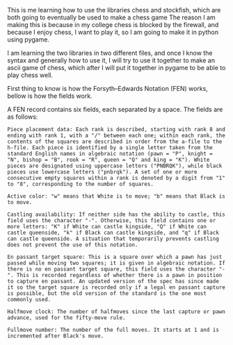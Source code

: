 This is me learning how to use the libraries chess and stockfish, which are both going to eventually be used to make a chess game
The reason I am making this is because in my college chess is blocked by the firewall, and because I enjoy chess, I want to play it, so I am going to make it in python using pygame.

I am learning the two libraries in two different files, and once I know the syntax and generally how to use it, I will try to use it together to make an ascii game of chess, which after I will put it together in pygame to be able to play chess well.

First thing to know is how the Forsyth–Edwards Notation (FEN) works, bellow is how the fields work.

A FEN record contains six fields, each separated by a space. The fields are as follows:

    Piece placement data: Each rank is described, starting with rank 8 and ending with rank 1, with a "/" between each one; within each rank, the contents of the squares are described in order from the a-file to the h-file. Each piece is identified by a single letter taken from the standard English names in algebraic notation (pawn = "P", knight = "N", bishop = "B", rook = "R", queen = "Q" and king = "K"). White pieces are designated using uppercase letters ("PNBRQK"), while black pieces use lowercase letters ("pnbrqk"). A set of one or more consecutive empty squares within a rank is denoted by a digit from "1" to "8", corresponding to the number of squares.
    
    Active color: "w" means that White is to move; "b" means that Black is to move.
    
    Castling availability: If neither side has the ability to castle, this field uses the character "-". Otherwise, this field contains one or more letters: "K" if White can castle kingside, "Q" if White can castle queenside, "k" if Black can castle kingside, and "q" if Black can castle queenside. A situation that temporarily prevents castling does not prevent the use of this notation.
    
    En passant target square: This is a square over which a pawn has just passed while moving two squares; it is given in algebraic notation. If there is no en passant target square, this field uses the character "-". This is recorded regardless of whether there is a pawn in position to capture en passant. An updated version of the spec has since made it so the target square is recorded only if a legal en passant capture is possible, but the old version of the standard is the one most commonly used.

    Halfmove clock: The number of halfmoves since the last capture or pawn advance, used for the fifty-move rule.
    
    Fullmove number: The number of the full moves. It starts at 1 and is incremented after Black's move.